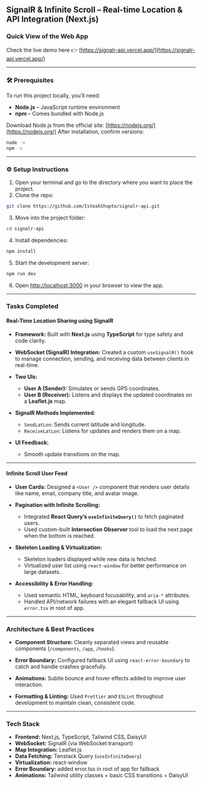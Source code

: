 ## SignalR & Infinite Scroll – Real-time Location & API Integration (Next.js)

### Quick View of the Web App

Check the live demo here 👉 [https://signalr-api.vercel.app/](https://signalr-api.vercel.app/)

---

### 🛠 Prerequisites

To run this project locally, you’ll need:

- **Node.js** – JavaScript runtime environment
- **npm** – Comes bundled with Node.js

Download Node.js from the official site: [https://nodejs.org/](https://nodejs.org/)
After installation, confirm versions:

```bash
node -v
npm -v
```

---

### ⚙️ Setup Instructions

1. Open your terminal and go to the directory where you want to place the project.
2. Clone the repo:

```bash
git clone https://github.com/IsteakShupto/signalr-api.git
```

3. Move into the project folder:

```bash
cd signalr-api
```

4. Install dependencies:

```bash
npm install
```

5. Start the development server:

```bash
npm run dev
```

6. Open [http://localhost:3000](http://localhost:3000) in your browser to view the app.

---

### Tasks Completed

#### Real-Time Location Sharing using SignalR

- **Framework:** Built with **Next.js** using **TypeScript** for type safety and code clarity.

- **WebSocket (SignalR) Integration:**
  Created a custom `useSignalR()` hook to manage connection, sending, and receiving data between clients in real-time.

- **Two UIs:**

  - **User A (Sender):** Simulates or sends GPS coordinates.
  - **User B (Receiver):** Listens and displays the updated coordinates on a **Leaflet.js** map.

- **SignalR Methods Implemented:**

  - `SendLatLon`: Sends current latitude and longitude.
  - `ReceiveLatLon`: Listens for updates and renders them on a map.

- **UI Feedback:**

  - Smooth update transitions on the map.

---

#### Infinite Scroll User Feed

- **User Cards:**
  Designed a `<User />` component that renders user details like name, email, company title, and avatar image.

- **Pagination with Infinite Scrolling:**

  - Integrated **React Query’s `useInfiniteQuery()`** to fetch paginated users.
  - Used custom-built **Intersection Observer** tool to load the next page when the bottom is reached.

- **Skeleton Loading & Virtualization:**

  - Skeleton loaders displayed while new data is fetched.
  - Virtualized user list using `react-window` for better performance on large datasets.

- **Accessibility & Error Handling:**

  - Used semantic HTML, keyboard focusability, and `aria-*` attributes.
  - Handled API/network failures with an elegant fallback UI using `error.tsx` in root of app.

---

### Architecture & Best Practices

- **Component Structure:**
  Cleanly separated views and reusable components (`/components`, `/app`, `/hooks`).

- **Error Boundary:**
  Configured fallback UI using `react-error-boundary` to catch and handle crashes gracefully.

- **Animations:**
  Subtle bounce and hover effects added to improve user interaction.

- **Formatting & Linting:**
  Used `Prettier` and `ESLint` throughout development to maintain clean, consistent code.

---

### Tech Stack

- **Frontend:** Next.js, TypeScript, Tailwind CSS, DaisyUI
- **WebSocket:** SignalR (via WebSocket transport)
- **Map Integration:** Leaflet.js
- **Data Fetching:** Tenstack Query (`useInfiniteQuery`)
- **Virtualization:** react-window
- **Error Boundary:** added error.tsx in root of app for fallback
- **Animations:** Tailwind utility classes + basic CSS transitions + DaisyUI
